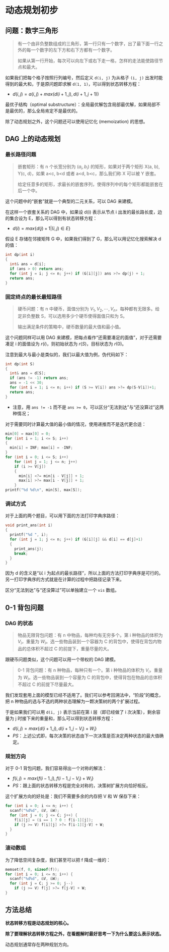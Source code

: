 # 动态规划初步

## 问题：数字三角形

> 有一个由非负整数组成的三角形，第一行只有一个数字，出了最下面一行之外的每一个数字的左下方和右下方都有一个数字。
>
> 如果从第一行开始，每次可以向左下或右下走一格，怎样的走法能使路径节点和最大。

如果我们把每个格子按照行列编号，然后定义 `d(i, j)` 为从格子 `(i, j)` 出发时能得到的最大和，于是原问题即求解 `d(1, 1)`，可以得到状态转移方程：

- $d(i, j) = a(i, j) + max(d(i+1, j), d(i+1, j+1))$

最优子结构（optimal substructure）：全局最优解包含局部最优解，如果局部不是最优的，那么全局肯定不是最优的。

除了动态规划之外，这个问题还可以使用记忆化 (memoization) 的思想。

## DAG 上的动态规划

### 最长路径问题

> 嵌套矩形：有 n 个长宽分别为 $(a_i, b_i)$ 的矩形，如果对于两个矩形 X(a, b), Y(c, d)，如果 a<c, b<d 或者 a<d, b<c，那么我们称 X 可以被 Y 嵌套。
>
> 给定任意多的矩形，求最长的嵌套序列，使得序列中的每个矩形都能嵌套在后一个中。

这个问题中的“嵌套”就是一个典型的二元关系，可以 DAG 来建模。

在这样一个嵌套关系的 DAG 中，如果设 d(i) 表示从节点 i 出发的最长路长度，边的集合设为 E，那么可以得到有状态转移方程：

- $d(i) = max\{d(j) + 1 | (i, j) \in E\}$

假设 E 存储在邻接矩阵 G 中，如果我们得到了 G，那么可以用记忆化搜索解决 d 的值：

```c
int dp(int i)
{
  int& ans = d[i];
  if (ans > 0) return ans;
  for (int j = i; j <= n; j++) if (G[i][j]) ans >?= dp(j) + 1;
  return ans;
}
```

### 固定终点的最长最短路径

> 硬币问题：有 n 中硬币，面值分别为 $V_1, V_2, \cdots, V_n$，每种都有无限多。给定非负整数 S，可以选用多少个硬币使得面值只和为 S。
>
> 输出满足条件的策略中，硬币数量的最大值和最小值。

这个问题同样可以用 DAG 来建模，把每点看作“还需要凑足的面值”，对于还需要凑足 i 的面值设为 $r(i)$，则初始状态为 $r(S)$，目标状态为 $r(0)$。

注意到最大与最小是类似的，我们以最大值为例，伪代码如下：

```c
int dp(int S)
{
  int& ans = d[S];
  if (ans != -1) return ans;
  ans = -1 << 30;
  for (int i = 1; i <= n; i++) if (S >= V[i]) ans >?= dp(S-V[i])+1;
  return ans;
}
```

- 注意，用 `ans != -1` 而不是 `ans >= 0`，可以区分“无法到达”与“还没算过”这两种情况；

对于需要同时计算最大值的最小值的情况，使用递推而不是迭代更合适：

```c
min[0] = max[0] = 0;
for (int i = 1; i <= S; i++) 
{
  min[i] = INF; max[i] = -INF;
}
for (int i = 0; i <= S; i++)
	for (int j = 1; j <= n; j++)
    if (i >= V[j])
    {
      min[i] <?= min[i - V[j]] + 1;
      max[i] >?= max[i - V[j]] + 1;
    }
printf("%d %d\n", min[S], max[S]);
```

### 调试方式

对于上面的两个题目，可以用下面的方法打印字典序路径：

```c
void print_ans(int i)
{
  printf("%d ", i);
  for (int j = 1; j <= n; j++) if (G[i][j] && d[i] == d[j]+1)
  {
    print_ans(j);
    break;
  }
}
```

因为 d 的含义是“以 i 为起点的最长路径”，所以上面的方法打印字典序是可行的。另一打印字典序的方式就是在计算的过程中把路径记录下来。

区分“无法到达”与“还没算过”可以单独建立一个 `vis` 数组。

## 0-1 背包问题

### DAG 的状态

> 物品无限背包问题：有 n 中物品，每种均有无穷多个。第 i 种物品的体积为 $V_i$，重量为 $W_i$。选一些物品装到一个容器为 C 的背包中，使得在背包内物品的总体积不超过 C 的前提下，重量尽量的大。

跟硬币问题类似，这个问题可以用一个带权的 DAG 建模。

> 0-1 背包问题：有 n 种物品，每种只有一个。第 i 种物品的体积为 $V_i$，重量为 $W_i$。选一些物品装到一个容量为 C 的背包中，使得背包在物品的总体积不超过 C 的前提下尽量最大。

我们发现套用上面的模型已经不适用了。我们可以参考回溯法中，“阶段”的概念，把 n 种物品的选与不选的两种状态理解为一颗决策树的两个扩展过程。

于是如果我们可以用 `d(i, j)` 表示当前在第 i 层（即已经做了 i 次决策），剩余容量为 j 时接下来的重量和，那么可以得到状态转移方程：

- $d(i, j) = max\{d(i+1, j), d(i+1, j - V_i) + W_i\}$
- *PS*：上述公式即，每次决策的状态由下一次决策是否决定两种状态的最大值确定。

### 规划方向

对于 0-1 背包问题，我们容易得出一个对称的解法：

- $f(i, j) = max\{f(i-1, j), f(i - 1, j -V_i) + W_i\}$
- *PS*：跟上面的状态转移方程是完全对称的，决策树扩展方向恰好相反。

这个扩展方向的好处是：我们不需要多余的内存把 V 和 W 保存下来：

```c
for (int i = 0; i <= n; i++) {
  scanf("%d%d", &V, &W);
  for (int j = 0; j <= C; j++) {
    f[i][j] = (i == 1 ? 0 : f[i-1][j]);
    if (j >= V) f[i][j] >?= f[i-1][j-V] + W;
  }
}
```

### 滚动数组

为了降低空间复杂度，我们甚至可以把 f 降成一维的：

```c
memset(f, 0, sizeof(f));
for (int i = 0; i <= n; i++) {
  scanf("%d%d", &V, &W);
  for (int j = C; j >= 0; j--)
    if (j >= V) f[j] >?= f[j-V] + W;
}
```

## 方法总结

**状态转移方程是动态规划的核心。**

**除了要理解状态转移方程之外，在看题解时最好思考一下为什么要这么表示状态。**

动态规划通常存在两种规划方向。

